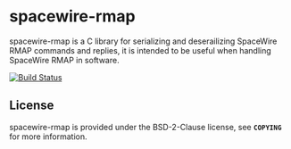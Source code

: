 # spacewire-rmap

spacewire-rmap is a C library for serializing and deserailizing SpaceWire RMAP
commands and replies, it is intended to be useful when handling SpaceWire RMAP
in software.

[![Build Status](https://travis-ci.org/ienorand/spacewire-rmap.svg?branch=master)](https://travis-ci.org/ienorand/spacewire-rmap)

## License

spacewire-rmap is provided under the BSD-2-Clause license, see **`COPYING`**
for more information.
